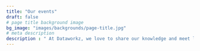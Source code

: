 ```yaml
---
title: "Our events"
draft: false
# page title background image
bg_image: "images/backgrounds/page-title.jpg"
# meta description
description : " At Dataworkz, we love to share our knowledge and meet like-minded people! Come along to one of our events, if none are planned, make an appointment for a cup of coffee!"
---
```

